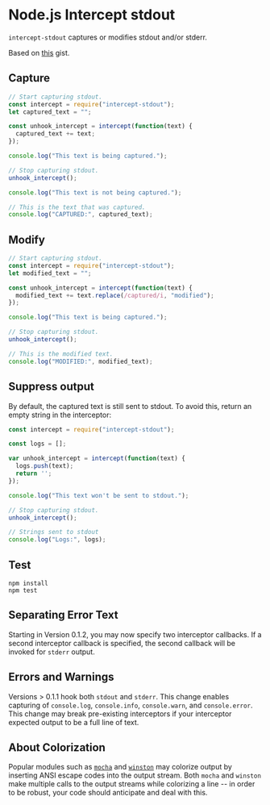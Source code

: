 # Node.js Intercept stdout

`intercept-stdout` captures or modifies stdout and/or stderr.

Based on [this](https://gist.github.com/benbuckman/2758563) gist.

## Capture
```javascript
// Start capturing stdout.
const intercept = require("intercept-stdout");
let captured_text = "";

const unhook_intercept = intercept(function(text) {
  captured_text += text;
});

console.log("This text is being captured.");

// Stop capturing stdout.
unhook_intercept();

console.log("This text is not being captured.");

// This is the text that was captured.
console.log("CAPTURED:", captured_text);
```

## Modify
```javascript
// Start capturing stdout.
const intercept = require("intercept-stdout");
let modified_text = "";

const unhook_intercept = intercept(function(text) {
  modified_text += text.replace(/captured/i, "modified");
});

console.log("This text is being captured.");

// Stop capturing stdout.
unhook_intercept();

// This is the modified text.
console.log("MODIFIED:", modified_text);
```

## Suppress output

By default, the captured text is still sent to stdout. To avoid this, return an empty string in the interceptor:

```javascript
const intercept = require("intercept-stdout");

const logs = [];

var unhook_intercept = intercept(function(text) {
  logs.push(text);
  return '';
});

console.log("This text won't be sent to stdout.");

// Stop capturing stdout.
unhook_intercept();

// Strings sent to stdout
console.log("Logs:", logs);
```

## Test
```
npm install
npm test
```

## Separating Error Text

Starting in Version 0.1.2, you may now specify two interceptor callbacks. If a second interceptor callback is specified, the second callback will be invoked for `stderr` output.

## Errors and Warnings

Versions > 0.1.1 hook both `stdout` and `stderr`. This change enables capturing of `console.log`, `console.info`, `console.warn`, and `console.error`. This change may break pre-existing interceptors if your interceptor expected output to be a full line of text.

## About Colorization

Popular modules such as [`mocha`](http://mochajs.org/) and [`winston`](https://github.com/winstonjs/winston) may colorize output by inserting ANSI escape codes into the output stream. Both `mocha` and `winston` make multiple calls to the output streams while colorizing a line -- in order to be robust, your code should anticipate and deal with this.
